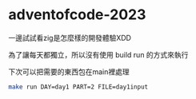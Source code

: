 # adventofcode-2023

一邊試試看zig是怎麼樣的開發體驗XDD

為了讓每天都獨立，所以沒有使用 build run 的方式來執行

下次可以把需要的東西包在main裡處理

```bash
make run DAY=day1 PART=2 FILE=day1input
```
